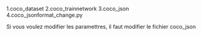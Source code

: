 1.coco_dataset
2.coco_trainnetwork
3.coco_json
4.coco_jsonformat_change.py

Si vous voulez modifier les paramettres, il faut modifier le fichier coco_json
